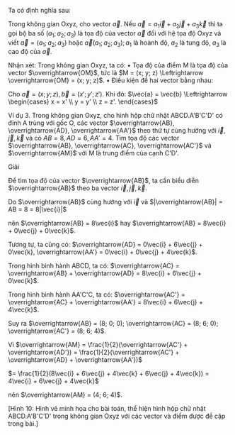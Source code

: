 Ta có định nghĩa sau:

Trong không gian Oxyz, cho vector $\vec{a}$. Nếu $\vec{a} = a_1\vec{i} + a_2\vec{j} + a_3\vec{k}$ thì ta gọi bộ ba số $(a_1; a_2; a_3)$ là tọa độ của vector $\vec{a}$ đối với hệ tọa độ Oxyz và viết $\vec{a} = (a_1; a_2; a_3)$ hoặc $\vec{a}(a_1; a_2; a_3); a_1$ là hoành độ, $a_2$ là tung độ, $a_3$ là cao độ của $\vec{a}$.

Nhận xét: Trong không gian Oxyz, ta có:
• Tọa độ của điểm M là tọa độ của vector $\overrightarrow{OM}$, tức là
$M = (x; y; z) \Leftrightarrow \overrightarrow{OM} = (x; y; z)$.
• Điều kiện để hai vector bằng nhau:

Cho $\vec{a} = (x; y; z), \vec{b} = (x'; y'; z')$. Khi đó: $\vec{a} = \vec{b} \Leftrightarrow \begin{cases} x = x' \\ y = y' \\ z = z'. \end{cases}$

Ví dụ 3. Trong không gian Oxyz, cho hình hộp chữ nhật ABCD.A'B'C'D' có đỉnh A trùng với gốc O, các vector $\overrightarrow{AB}, \overrightarrow{AD}, \overrightarrow{AA'}$ theo thứ tự cùng hướng với $\vec{i}, \vec{j}, \vec{k}$ và có $AB = 8, AD = 6, AA' = 4$. Tìm tọa độ các vector $\overrightarrow{AB}, \overrightarrow{AC}, \overrightarrow{AC'}$ và $\overrightarrow{AM}$ với M là trung điểm của cạnh C'D'.

Giải

Để tìm tọa độ của vector $\overrightarrow{AB}$, ta cần biểu diễn $\overrightarrow{AB}$ theo ba vector $\vec{i}, \vec{j}, \vec{k}$.

Do $\overrightarrow{AB}$ cùng hướng với $\vec{i}$ và $|\overrightarrow{AB}| = AB = 8 = 8|\vec{i}|$

nên $\overrightarrow{AB} = 8\vec{i}$ hay $\overrightarrow{AB} = 8\vec{i} + 0\vec{j} + 0\vec{k}$.

Tương tự, ta cũng có: $\overrightarrow{AD} = 0\vec{i} + 6\vec{j} + 0\vec{k}, \overrightarrow{AA'} = 0\vec{i} + 0\vec{j} + 4\vec{k}$.

Trong hình bình hành ABCD, ta có: $\overrightarrow{AC} = \overrightarrow{AB} + \overrightarrow{AD} = 8\vec{i} + 6\vec{j} + 0\vec{k}$.

Trong hình bình hành AA'C'C, ta có: $\overrightarrow{AC'} = \overrightarrow{AC} + \overrightarrow{AA'} = 8\vec{i} + 6\vec{j} + 4\vec{k}$.

Suy ra $\overrightarrow{AB} = (8; 0; 0); \overrightarrow{AC} = (8; 6; 0); \overrightarrow{AC'} = (8; 6; 4)$.

Vì $\overrightarrow{AM} = \frac{1}{2}(\overrightarrow{AC'} + \overrightarrow{AD'}) = \frac{1}{2}(\overrightarrow{AC'} + \overrightarrow{AD} + \overrightarrow{AA'})$

$= \frac{1}{2}(8\vec{i} + 6\vec{j} + 4\vec{k} + 6\vec{j} + 4\vec{k}) = 4\vec{i} + 6\vec{j} + 4\vec{k}$

nên $\overrightarrow{AM} = (4; 6; 4)$.

[Hình 10: Hình vẽ minh họa cho bài toán, thể hiện hình hộp chữ nhật ABCD.A'B'C'D' trong không gian Oxyz với các vector và điểm được đề cập trong bài.]
